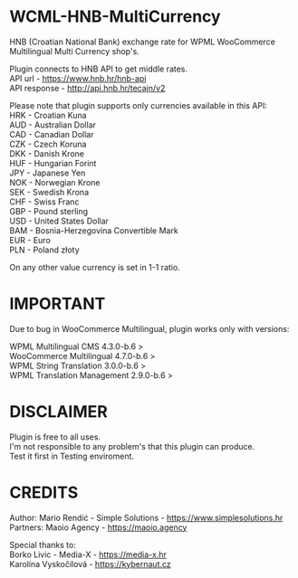 # WCML-HNB-MultiCurrency
HNB (Croatian National Bank) exchange rate for WPML WooCommerce Multilingual Multi Currency shop's.

Plugin connects to HNB API to get middle rates.<br />
API url - https://www.hnb.hr/hnb-api<br />
API response - http://api.hnb.hr/tecajn/v2<br />

Please note that plugin supports only currencies available in this API:<br />
HRK - Croatian Kuna<br />
AUD - Australian Dollar<br />
CAD - Canadian Dollar<br />
CZK - Czech Koruna<br />
DKK - Danish Krone<br />
HUF - Hungarian Forint<br />
JPY - Japanese Yen<br />
NOK - Norwegian Krone<br />
SEK - Swedish Krona<br />
CHF - Swiss Franc<br />
GBP - Pound sterling<br />
USD - United States Dollar<br />
BAM - Bosnia-Herzegovina Convertible Mark<br />
EUR - Euro<br />
PLN - Poland złoty<br />

On any other value currency is set in 1-1 ratio.<br />

# IMPORTANT

Due to bug in WooCommerce Multilingual, plugin works only with versions:<br />

WPML Multilingual CMS 4.3.0-b.6 ><br />
WooCommerce Multilingual 4.7.0-b.6 ><br />
WPML String Translation 3.0.0-b.6 ><br />
WPML Translation Management 2.9.0-b.6 ><br />

# DISCLAIMER
Plugin is free to all uses.<br />
I'm not responsible to any problem's that this plugin can produce.<br />
Test it first in Testing enviroment.<br />

# CREDITS
Author: Mario Rendić - Simple Solutions - https://www.simplesolutions.hr<br />
Partners: Maoio Agency - https://maoio.agency<br />

Special thanks to:<br />
Borko Livic - Media-X - https://media-x.hr<br />
Karolína Vyskočilová - https://kybernaut.cz<br />